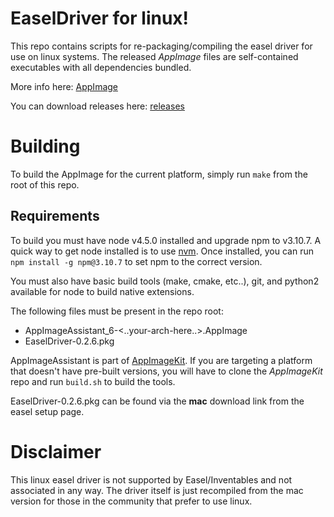# EaselDriver for linux!

This repo contains scripts for re-packaging/compiling the easel driver for use on linux systems.
The released *AppImage* files are self-contained executables with all dependencies bundled.

More info here: [AppImage](http://appimage.org/)

You can download releases here: [releases](https://github.com/mastercactapus/easel-driver-linux/releases)

# Building

To build the AppImage for the current platform, simply run `make` from the root of this repo.

## Requirements

To build you must have node v4.5.0 installed and upgrade npm to v3.10.7. 
A quick way to get node installed is to use [nvm](https://github.com/creationix/nvm).
Once installed, you can run `npm install -g npm@3.10.7` to set npm to the correct version.

You must also have basic build tools (make, cmake, etc..), git, and python2 available for
node to build native extensions.

The following files must be present in the repo root:

- AppImageAssistant_6-<..your-arch-here..>.AppImage
- EaselDriver-0.2.6.pkg

AppImageAssistant is part of [AppImageKit](https://github.com/probonopd/AppImageKit). If you are targeting a
platform that doesn't have pre-built versions, you will have to clone the *AppImageKit* repo and run `build.sh`
to build the tools.

EaselDriver-0.2.6.pkg can be found via the **mac** download link from the easel setup page.


# Disclaimer

This linux easel driver is not supported by Easel/Inventables and not associated in any way. The driver itself is
just recompiled from the mac version for those in the community that prefer to use linux.

